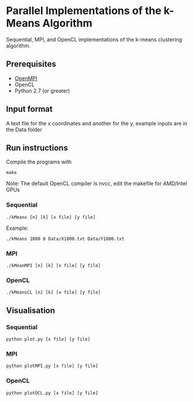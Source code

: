 # Parallel Implementations of the k-Means Algorithm

Sequential, MPI, and OpenCL implementations of the k-means clustering algorithm.

## Prerequisites
* [OpenMPI](https://www.open-mpi.org/)
* OpenCL
* Python 2.7 (or greater)

## Input format
A text file for the x coordinates and another for the y, example inputs are in the Data folder

## Run instructions
Compile the programs with 

```
make
```
Note: The default OpenCL compiler is nvcc, edit the makefile for AMD/Intel GPUs

### Sequential
```
./kMeans [n] [k] [x file] [y file]
```
Example: 
```
./kMeans 1000 8 Data/X1000.txt Data/Y1000.txt
```
### MPI
```
./kMeanMPI [n] [k] [x file] [y file]
```

### OpenCL
```
./kMeansCL [n] [k] [x file] [y file]
```
## Visualisation 

### Sequential
```
python plot.py [x file] [y file]
```
### MPI
```
python plotMPI.py [x file] [y file]
```

### OpenCL
```
python plotOCL.py [x file] [y file]
```